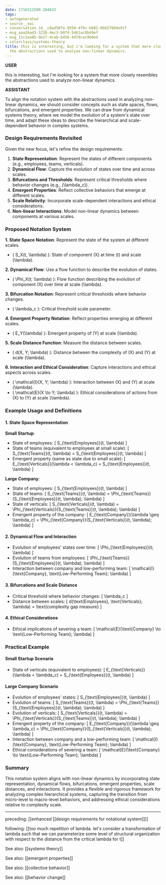 ```yaml
---
date: 1716312500.204633
tags:
- autogenerated
- source__oai
- conversation_id__c8ad50fe-9550-4f9c-b602-0b627604e91f
- msg_aaa26ad3-3218-4ec3-b07d-5461ac8b49ef
- msg_11c1aa8b-de17-4cab-b456-4d78cac9b0ed
- colorclass/systems-theory
title: this is interesting, but i'm looking for a system that more closely resembles
  the abstractions used to analyze non-linear dynamics.
---
```


**USER**

this is interesting, but I'm looking for a system that more closely resembles the abstractions used to analyze non-linear dynamics.


**ASSISTANT**

To align the notation system with the abstractions used in analyzing non-linear dynamics, we should consider concepts such as state spaces, flows, bifurcations, and emergent properties. We can draw from dynamical systems theory, where we model the evolution of a system's state over time, and adapt these ideas to describe the hierarchical and scale-dependent behavior in complex systems.

### Design Requirements Revisited

Given the new focus, let's refine the design requirements:

1. **State Representation**: Represent the states of different components (e.g., employees, teams, verticals).
2. **Dynamical Flow**: Capture the evolution of states over time and across scales.
3. **Bifurcations and Thresholds**: Represent critical thresholds where behavior changes (e.g., \(\lambda_c\)).
4. **Emergent Properties**: Reflect collective behaviors that emerge at different scales.
5. **Scale Relativity**: Incorporate scale-dependent interactions and ethical considerations.
6. **Non-linear Interactions**: Model non-linear dynamics between components at various scales.

### Proposed Notation System

**1. State Space Notation**: Represent the state of the system at different scales.
- \( S_X(t, \lambda) \): State of component \(X\) at time \(t\) and scale \(\lambda\).

**2. Dynamical Flow**: Use a flow function to describe the evolution of states.
- \( \Phi_X(t; \lambda) \): Flow function describing the evolution of component \(X\) over time at scale \(\lambda\).

**3. Bifurcation Notation**: Represent critical thresholds where behavior changes.
- \( \lambda_c \): Critical threshold scale parameter.

**4. Emergent Property Notation**: Reflect properties emerging at different scales.
- \( E_Y(\lambda) \): Emergent property of \(Y\) at scale \(\lambda\).

**5. Scale Distance Function**: Measure the distance between scales.
- \( d(X, Y; \lambda) \): Distance between the complexity of \(X\) and \(Y\) at scale \(\lambda\).

**6. Interaction and Ethical Consideration**: Capture interactions and ethical aspects across scales.
- \( \mathcal{I}(X, Y; \lambda) \): Interaction between \(X\) and \(Y\) at scale \(\lambda\).
- \( \mathcal{E}(X \to Y; \lambda) \): Ethical considerations of actions from \(X\) to \(Y\) at scale \(\lambda\).

### Example Usage and Definitions

#### 1. State Space Representation

**Small Startup**:
- State of employees:
  \[
  S_{\text{Employees}}(t, \lambda)
  \]
- State of teams (equivalent to employees at small scale):
  \[
  S_{\text{Teams}}(t, \lambda) = S_{\text{Employees}}(t, \lambda)
  \]
- Emergent property (same as state due to small scale):
  \[
  E_{\text{Verticals}}(\lambda < \lambda_c) = S_{\text{Employees}}(t, \lambda)
  \]

**Large Company**:
- State of employees:
  \[
  S_{\text{Employees}}(t, \lambda)
  \]
- State of teams:
  \[
  S_{\text{Teams}}(t, \lambda) = \Phi_{\text{Teams}}(S_{\text{Employees}}(t, \lambda); \lambda)
  \]
- State of verticals:
  \[
  S_{\text{Verticals}}(t, \lambda) = \Phi_{\text{Verticals}}(S_{\text{Teams}}(t, \lambda); \lambda)
  \]
- Emergent property of the company:
  \[
  E_{\text{Company}}(\lambda \geq \lambda_c) = \Phi_{\text{Company}}(S_{\text{Verticals}}(t, \lambda); \lambda)
  \]

#### 2. Dynamical Flow and Interaction

- Evolution of employees' states over time:
  \[
  \Phi_{\text{Employees}}(t; \lambda)
  \]
- Evolution of teams from employees:
  \[
  \Phi_{\text{Teams}}(S_{\text{Employees}}(t, \lambda); \lambda)
  \]
- Interaction between company and low-performing team:
  \[
  \mathcal{I}(\text{Company}, \text{Low-Performing Team}; \lambda)
  \]

#### 3. Bifurcations and Scale Distance

- Critical threshold where behavior changes:
  \[
  \lambda_c
  \]
- Distance between scales:
  \[
  d(\text{Employees}, \text{Verticals}; \lambda) = \text{complexity gap measure}
  \]

#### 4. Ethical Considerations

- Ethical implications of severing a team:
  \[
  \mathcal{E}(\text{Company} \to \text{Low-Performing Team}; \lambda)
  \]

### Practical Example

#### Small Startup Scenario

- State of verticals (equivalent to employees):
  \[
  E_{\text{Verticals}}(\lambda < \lambda_c) = S_{\text{Employees}}(t, \lambda)
  \]

#### Large Company Scenario

- Evolution of employees' states:
  \[
  S_{\text{Employees}}(t, \lambda)
  \]
- Evolution of teams:
  \[
  S_{\text{Teams}}(t, \lambda) = \Phi_{\text{Teams}}(S_{\text{Employees}}(t, \lambda); \lambda)
  \]
- Evolution of verticals:
  \[
  S_{\text{Verticals}}(t, \lambda) = \Phi_{\text{Verticals}}(S_{\text{Teams}}(t, \lambda); \lambda)
  \]
- Emergent property of the company:
  \[
  E_{\text{Company}}(\lambda \geq \lambda_c) = \Phi_{\text{Company}}(S_{\text{Verticals}}(t, \lambda); \lambda)
  \]
- Interaction between company and a low-performing team:
  \[
  \mathcal{I}(\text{Company}, \text{Low-Performing Team}; \lambda)
  \]
- Ethical considerations of severing a team:
  \[
  \mathcal{E}(\text{Company} \to \text{Low-Performing Team}; \lambda)
  \]

### Summary

This notation system aligns with non-linear dynamics by incorporating state representation, dynamical flows, bifurcations, emergent properties, scale distances, and interactions. It provides a flexible and rigorous framework for analyzing complex hierarchical systems, capturing the transition from micro-level to macro-level behaviors, and addressing ethical considerations relative to complexity scale.


---

preceding: [[enhanced [[design requirements for notational system]]]]  


following: [[too much repetition of lambda. let's consider a transformation of lambda such that we can parameterize some level of structural organization with respect to the distance from the critical lambda for t]]

See also: [[systems theory]]


See also: [[emergent properties]]


See also: [[collective behavior]]


See also: [[behavior change]]
